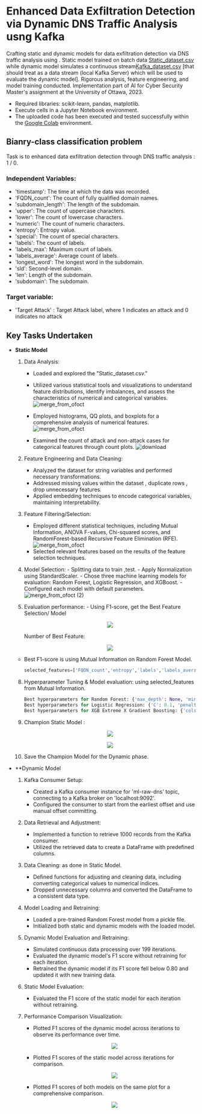 # **Enhanced Data Exfiltration Detection via Dynamic DNS Traffic Analysis usng Kafka**
Crafting static and dynamic models for data exfiltration detection via DNS traffic analysis using . Static model trained on batch data [Static_dataset.csv](https://github.com/RimTouny/Dynamic-DNS-Traffic-Analysis-for-Data-Exfiltration-Detection-with-Kafka/files/13904748/Static_dataset.csv) while dynamic model simulates a continuous stream[Kafka_dataset.csv](https://github.com/RimTouny/Dynamic-DNS-Traffic-Analysis-for-Data-Exfiltration-Detection-with-Kafka/files/13904759/Kafka_dataset.csv) [that should treat as a data stream (local Kafka Server) which will be used to evaluate the dynamic model]. Rigorous analysis, feature engineering, and model training conducted. Implementation part of AI for Cyber Security Master's assignment at the University of Ottawa, 2023.

- Required libraries: scikit-learn, pandas, matplotlib.
- Execute cells in a Jupyter Notebook environment.
- The uploaded code has been executed and tested successfully within the [Google Colab](https://colab.google/) environment.

## Bianry-class classification problem 
Task is to enhanced data exfiltration detection through DNS traffic analysis : 1 / 0.

### Independent Variables:
   +	'timestamp': The time at which the data was recorded.
   +	'FQDN_count': The count of fully qualified domain names.
   +	'subdomain_length': The length of the subdomain.
   +	'upper': The count of uppercase characters.
   +	'lower': The count of lowercase characters.
   +	'numeric': The count of numeric characters.
   +	'entropy': Entropy value.
   +	'special': The count of special characters.
   +	'labels': The count of labels.
   +	'labels_max': Maximum count of labels.
   +	'labels_average': Average count of labels.
   +	'longest_word': The longest word in the subdomain.
   +	'sld': Second-level domain.
   +	'len': Length of the subdomain.
   +	'subdomain': The subdomain.
  
### Target variable:
   +	'Target Attack' : Target Attack label, where 1 indicates an attack and 0 indicates no attack


## **Key Tasks Undertaken**

+ **Static Model**
   1. Data Analysis:
      - Loaded and explored the "Static_dataset.csv."
      - Utilized various statistical tools and visualizations to understand feature distributions, identify imbalances, and          assess the characteristics of numerical and categorical variables.
        ![merge_from_ofoct](https://github.com/RimTouny/Dynamic-DNS-Traffic-Analysis-for-Data-Exfiltration-Detection-with-Kafka/assets/48333870/10001fe8-4d57-4c66-976b-239e0a89e4bc)
     
      - Employed histograms, QQ plots, and boxplots for a comprehensive analysis of numerical features.
        ![merge_from_ofoct](https://github.com/RimTouny/Dynamic-DNS-Traffic-Analysis-for-Data-Exfiltration-Detection-with-Kafka/assets/48333870/07581bba-53dc-4183-b629-80233c7d7d52)
          
      - Examined the count of attack and non-attack cases for categorical features through count plots.
        ![download](https://github.com/RimTouny/Dynamic-DNS-Traffic-Analysis-for-Data-Exfiltration-Detection-with-Kafka/assets/48333870/34cc2231-40d3-4f89-9aed-d721e0033f88)


   2. Feature Engineering and Data Cleaning:
      - Analyzed the dataset for string variables and performed necessary transformations.
      - Addressed missing values within the dataset , duplicate rows , drop unnecessary features.
      - Applied embedding techniques to encode categorical variables, maintaining interpretability.
        
   3. Feature Filtering/Selection:
      - Employed different statistical techniques, including Mutual Information, ANOVA F-values, Chi-squared scores, and             RandomForest-based Recursive Feature Elimination (RFE).
        ![merge_from_ofoct](https://github.com/RimTouny/Dynamic-DNS-Traffic-Analysis-for-Data-Exfiltration-Detection-with-Kafka/assets/48333870/7f40f32d-b48c-4539-a409-e1e37d6bb0df)
      - Selected relevant features based on the results of the feature selection techniques.

    4.  Model Selection:
      - Splitting data to train ,test.
      - Apply Normalization using StandardScaler.
      - Chose three machine learning models for evaluation: Random Forest, Logistic Regression, and XGBoost.
      - Configured each model with default parameters.
        ![merge_from_ofoct (2)](https://github.com/RimTouny/Dynamic-DNS-Traffic-Analysis-for-Data-Exfiltration-Detection-with-Kafka/assets/48333870/a67ffd1d-c289-4ac2-84b5-0b4fc2d00487)

    6.  Evaluation performance:
       - Using F1-score, get the  Best Feature Selection/ Model
         <p align="center">
           <img src="https://github.com/RimTouny/Dynamic-DNS-Traffic-Analysis-for-Data-Exfiltration-Detection-with-Kafka/assets/48333870/f175eced-0f99-4070-879d-c817ec3744bc" />
         </p>

           Number of Best Feature:
              <p align="center">
                 <img src="https://github.com/RimTouny/Dynamic-DNS-Traffic-Analysis-for-Data-Exfiltration-Detection-with-Kafka/assets/48333870/08788240-dc08-41bc-8a28-d2b599e0fd64"/>
               </p>

   - Best F1-score is using Mutual Information on Random Forest Model.
       ```python
      selected_features=['FQDN_count','entropy','labels','labels_average','longest_word','lower','sld','special']
      ```
    8. Hyperparameter Tuning & Model evaluation: using selected_features from Mutual Information.
       ```python
       Best hyperparameters for Random Forest: {'max_depth': None, 'min_samples_leaf': 1, 'min_samples_split': 2, 'n_estimators': 200}
       Best hyperparameters for Logistic Regression: {'C': 0.1, 'penalty': 'l2', 'solver': 'newton-cg'}
       Best hyperparameters for XGB Extreme X Gradient Boosting: {'colsample_bytree': 0.8, 'learning_rate': 0.3, 'max_depth': 5, 'min_child_weight': 1, 'n_estimators': 200, 'subsample': 1.0}```
  

    10. Champion Static Model :
        <p align="center">
           <img src="https://github.com/RimTouny/Dynamic-DNS-Traffic-Analysis-for-Data-Exfiltration-Detection-with-Kafka/assets/48333870/84cecf28-e6af-4cff-82e3-87b3acbc43c1"/>
        </p>
        
        <p align="center">
           <img src="https://github.com/RimTouny/Dynamic-DNS-Traffic-Analysis-for-Data-Exfiltration-Detection-with-Kafka/assets/48333870/0217333f-6526-4663-8b75-8fbaa2cfb51e"/>
        </p>

    12. Save the Champion Model for the Dynamic phase.

+ **Dynamic Model
   1. Kafka Consumer Setup:
      - Created a Kafka consumer instance for 'ml-raw-dns' topic, connecting to a Kafka broker on 'localhost:9092'.
      - Configured the consumer to start from the earliest offset and use manual offset committing.
        
   2. Data Retrieval and Adjustment:
      - Implemented a function to retrieve 1000 records from the Kafka consumer.
      - Utilized the retrieved data to create a DataFrame with predefined columns.
        
   3. Data Cleaning: as done in Static Model.
      - Defined functions for adjusting and cleaning data, including converting categorical values to numerical indices.
      - Dropped unnecessary columns and converted the DataFrame to a consistent data type.
        
   4. Model Loading and Retraining:
      - Loaded a pre-trained Random Forest model from a pickle file.
      - Initialized both static and dynamic models with the loaded model.
        
   5. Dynamic Model Evaluation and Retraining:
      - Simulated continuous data processing over 199 iterations.
      - Evaluated the dynamic model's F1 score without retraining for each iteration.
      - Retrained the dynamic model if its F1 score fell below 0.80 and updated it with new training data.
        
   6. Static Model Evaluation:
      - Evaluated the F1 score of the static model for each iteration without retraining.
        
   7. Performance Comparison Visualization:

      - Plotted F1 scores of the dynamic model across iterations to observe its performance over time.
        <p align="center">
           <img src="https://github.com/RimTouny/Dynamic-DNS-Traffic-Analysis-for-Data-Exfiltration-Detection-with-Kafka/assets/48333870/47e7d430-5fa7-4609-9686-eac18714799c"/>
        </p>

      - Plotted F1 scores of the static model across iterations for comparison.
        <p align="center">
           <img src="https://github.com/RimTouny/Dynamic-DNS-Traffic-Analysis-for-Data-Exfiltration-Detection-with-Kafka/assets/48333870/b50d0d37-51ec-41ca-a305-43587bededbd"/>
        </p>

      - Plotted F1 scores of both models on the same plot for a comprehensive comparison.
        <p align="center">
           <img src="https://github.com/RimTouny/Dynamic-DNS-Traffic-Analysis-for-Data-Exfiltration-Detection-with-Kafka/assets/48333870/5f97f7dc-22a0-48c4-809d-84dbbf4b4ec7"/>
        </p>


